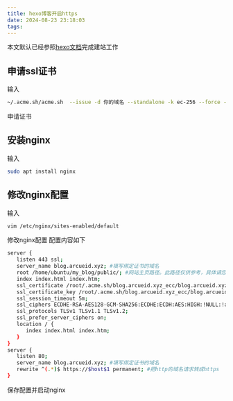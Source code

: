 ```yaml
---
title: hexo博客开启https
date: 2024-08-23 23:18:03
tags:
---
```

本文默认已经参照[hexo文档](https://hexo.io/zh-cn/docs/)完成建站工作
## 申请ssl证书
输入
```bash
~/.acme.sh/acme.sh  --issue -d 你的域名 --standalone -k ec-256 --force --insecure
```
申请证书
## 安装nginx
输入
```bash
sudo apt install nginx
```
## 修改nginx配置
输入
```bash
vim /etc/nginx/sites-enabled/default
```
修改nginx配置
配置内容如下
```bash
server {
   listen 443 ssl;
   server_name blog.arcueid.xyz; #填写绑定证书的域名
   root /home/ubuntu/my_blog/public/; #网站主页路径。此路径仅供参考，具体请您按照实际目录操作。
   index index.html index.htm;   
   ssl_certificate /root/.acme.sh/blog.arcueid.xyz_ecc/blog.arcueid.xyz.cer; #证书文件路径+名称
   ssl_certificate_key /root/.acme.sh/blog.arcueid.xyz_ecc/blog.arcueid.xyz.key; #私钥文件路径+名称
   ssl_session_timeout 5m;
   ssl_ciphers ECDHE-RSA-AES128-GCM-SHA256:ECDHE:ECDH:AES:HIGH:!NULL:!aNULL:!MD5:!ADH:!RC4;
   ssl_protocols TLSv1 TLSv1.1 TLSv1.2;
   ssl_prefer_server_ciphers on;
   location / {
      index index.html index.htm;
   }
}
server {
   listen 80;
   server_name blog.arcueid.xyz; #填写绑定证书的域名
   rewrite ^(.*)$ https://$host$1 permanent; #把http的域名请求转成https
}
```
保存配置并启动nginx